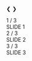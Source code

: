 <a class="prev" onclick="plusSlidesINSERTNUM(-1)">&#10094;</a>
<a class="next" onclick="plusSlidesINSERTNUM(1)">&#10095;</a>

<div class="mySlidesINSERTNUM">
  <div>1 / 3</div>
  SLIDE 1
</div>

<div class="mySlidesINSERTNUM">
  <div>2 / 3</div>
  SLIDE 2
</div>

<div class="mySlidesINSERTNUM">
  <div>3 / 3</div>
  SLIDE 3
</div>

<script>
var slideIndex = 1;
showSlidesINSERTNUM(slideIndex);

function plusSlidesINSERTNUM(n) {
  showSlidesINSERTNUM(slideIndex += n);
}

function showSlidesINSERTNUM(n) {
  var i;
  var slides = document.getElementsByClassName("mySlidesINSERTNUM");
  if (n > slides.length) {slideIndex = 1}    
  if (n < 1) {slideIndex = slides.length}
  for (i = 0; i < slides.length; i++) {
      slides[i].style.display = "none";  
  }
  slides[slideIndex-1].style.display = "block";
}
</script>